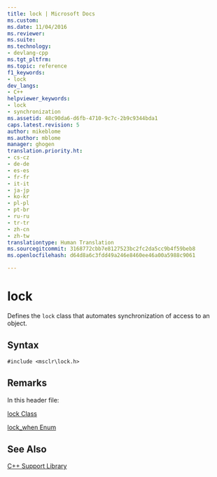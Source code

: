```yaml
---
title: lock | Microsoft Docs
ms.custom: 
ms.date: 11/04/2016
ms.reviewer: 
ms.suite: 
ms.technology:
- devlang-cpp
ms.tgt_pltfrm: 
ms.topic: reference
f1_keywords:
- lock
dev_langs:
- C++
helpviewer_keywords:
- lock
- synchronization
ms.assetid: 48c90da6-d6fb-4710-9c7c-2b9c9344bda1
caps.latest.revision: 5
author: mikeblome
ms.author: mblome
manager: ghogen
translation.priority.ht:
- cs-cz
- de-de
- es-es
- fr-fr
- it-it
- ja-jp
- ko-kr
- pl-pl
- pt-br
- ru-ru
- tr-tr
- zh-cn
- zh-tw
translationtype: Human Translation
ms.sourcegitcommit: 3168772cbb7e8127523bc2fc2da5cc9b4f59beb8
ms.openlocfilehash: d64d8a6c3fdd49a246e8460ee46a00a5988c9061

---
```

# lock
Defines the `lock` class that automates synchronization of access to an object.  
  
## Syntax  
  
```  
#include <msclr\lock.h>  
```  
  
## Remarks  
 In this header file:  
  
 [lock Class](../dotnet/lock-class.md)  
  
 [lock_when Enum](../dotnet/lock-when-enum.md)  
  
## See Also  
 [C++ Support Library](../dotnet/cpp-support-library.md)


<!--HONumber=Jan17_HO1-->


